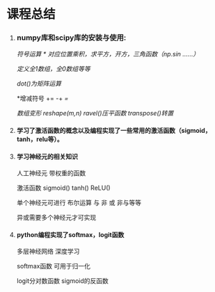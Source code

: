# 课程总结

1. ### numpy库和scipy库的安装与使用:

   *符号运算 * 对应位置乘积，求平方，开方，三角函数（np.sin ……）*

   *定义全1数组，全0数组等等*

   *dot()为矩阵运算*

   *增减符号 += -+ *=* 

   *数组变形  reshape(m,n)   ravel()压平函数   transpose()转置*

2. #### 学习了激活函数的概念以及编程实现了一些常用的激活函数（sigmoid，tanh，relu等）。

3. #### 学习神经元的相关知识

   人工神经元 带权重的函数

   激活函数 sigmoid() tanh() ReLU()

   单个神经元可进行 布尔运算 与 非 或 非与等等

   异或需要多个神经元才可实现

4. #### python编程实现了softmax，logit函数

   多层神经网络 深度学习

   softmax函数 可用于归一化

   logit分对数函数 sigmoid的反函数

